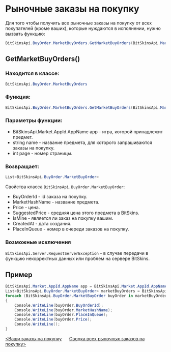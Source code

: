 ﻿# Рыночные заказы на покупку

Для того чтобы получить все рыночные заказы на покупку от всех покупателей (кроме ваших), которые нуждаются в исполнении, нужно вызвать функцию:

```csharp
BitSkinsApi.BuyOrder.MarketBuyOrders.GetMarketBuyOrders(BitSkinsApi.Market.AppId.AppName app, string name, int page);
```

## GetMarketBuyOrders()

### Находится в классе:

```csharp
BitSkinsApi.BuyOrder.MarketBuyOrders
```

### Функция:

```csharp
BitSkinsApi.BuyOrder.MarketBuyOrders.GetMarketBuyOrders(BitSkinsApi.Market.AppId.AppName app, string name, int page);
```

### Параметры функции:

* BitSkinsApi.Market.AppId.AppName app - игра, которой принадлежит предмет.
* string name - название предмета, для которого запрашиваются заказы на покупку.
* int page - номер страницы.

### Возвращает:

```csharp
List<BitSkinsApi.BuyOrder.MarketBuyOrder>
```

Свойства класса ```BitSkinsApi.BuyOrder.MarketBuyOrder```:
* BuyOrderId - id заказа на покупку.
* MarketHashName - название предмета.
* Price - цена.
* SuggestedPrice - средняя цена этого предмета в BitSkins.
* IsMine - является ли заказ на покупку вашим.
* CreatedAt - дата создания.
* PlaceInQueue - номер в очереди заказов на покупку.

### Возможные исключения
```BitSkinsApi.Server.RequestServerException``` - в случае передачи в функцию некорректных данных или проблем на сервере BitSkins.

## Пример

```csharp
BitSkinsApi.Market.AppId.AppName app = BitSkinsApi.Market.AppId.AppName.CounterStrikGlobalOffensive;
List<BitSkinsApi.BuyOrder.MarketBuyOrder> marketBuyOrders = BitSkinsApi.BuyOrder.MarketBuyOrders.GetMarketBuyOrders(app, "CS:GO Weapon Case 2", 1);
foreach (BitSkinsApi.BuyOrder.MarketBuyOrder buyOrder in marketBuyOrders)
{
    Console.WriteLine(buyOrder.BuyOrderId);
    Console.WriteLine(buyOrder.MarketHashName);
    Console.WriteLine(buyOrder.PlaceInQueue);
    Console.WriteLine(buyOrder.Price);
    Console.WriteLine();
}
```

[<Ваши заказы на покупку](https://github.com/Captious99/BitSkinsApi/blob/master/docs/ru/buy_order/my_buy_orders.md) &nbsp;&nbsp;&nbsp;&nbsp; [Сводка всех рыночных заказов на покупку>](https://github.com/Captious99/BitSkinsApi/blob/master/docs/ru/buy_order/summarize_buy_orders.md)